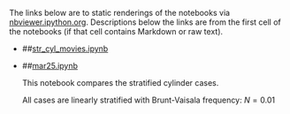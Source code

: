 The links below are to static renderings of the notebooks via
[nbviewer.ipython.org](http://nbviewer.ipython.org/).
Descriptions below the links are from the first cell of the notebooks
(if that cell contains Markdown or raw text).

* ##[str_cyl_movies.ipynb](http://nbviewer.ipython.org/urls/bitbucket.org/canyonsubc/flow_separation/raw/tip/stratified_cylinder/str_cyl_movies.ipynb)  
    
* ##[mar25.ipynb](http://nbviewer.ipython.org/urls/bitbucket.org/canyonsubc/flow_separation/raw/tip/stratified_cylinder/mar25.ipynb)  
    
    This notebook compares the stratified cylinder cases.   
      
    All cases are linearly stratified with Brunt-Vaisala frequency: $N=0.01$  

